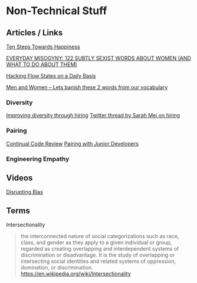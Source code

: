 # Non-Technical Stuff

## Articles / Links

[Ten Steps Towards Happiness](http://hintjens.com/blog:99)

[EVERYDAY MISOGYNY: 122 SUBTLY SEXIST WORDS ABOUT WOMEN (AND WHAT TO DO ABOUT THEM)](http://sacraparental.com/2016/05/14/everyday-misogyny-122-subtly-sexist-words-women/)

[Hacking Flow States on a Daily Basis](https://medium.com/the-mission/hacking-flow-states-on-a-daily-basis-c1da17ad8165#.qa165r16q)

[Men and Women – Lets banish these 2 words from our vocabulary](http://optimalhq.com/2016/10/11/men-and-women-lets-banish-these-2-words-from-our-vocabulary/)

### Diversity
[Improving diversity through hiring](https://storify.com/justkelly_ok/justkelly-ok-on-improving-diversity-through-hiring)
[Twitter thread by Sarah Mei on hiring](https://twitter.com/sarahmei/status/788420315290345472)


### Pairing
[Continual Code Review](http://continual-code-review.surge.sh/#1)
[Pairing with Junior Developers](https://www.devmynd.com/blog/2015-1-pairing-with-junior-developers/)


### Engineering Empathy


## Videos
[Disrupting Bias](https://www.youtube.com/watch?v=B4t3FVs5Nuo&feature=youtu.be)


## Terms

Intersectionality
>the interconnected nature of social categorizations such as race, class, and gender as they apply to a given individual or group, regarded as creating overlapping and interdependent systems of discrimination or disadvantage.
>It is the study of overlapping or intersecting social identities and related systems of oppression, domination, or discrimination.
https://en.wikipedia.org/wiki/Intersectionality
